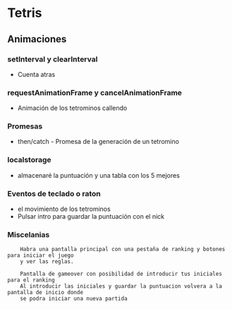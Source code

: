 # Tetris

## Animaciones
### setInterval y clearInterval
- Cuenta atras 
    
### requestAnimationFrame y cancelAnimationFrame 
- Animación de los tetrominos callendo


### Promesas
- then/catch - Promesa de la generación de un tetromino

### localstorage
- almacenaré la puntuación y una tabla con los 5 mejores

### Eventos de teclado o raton
 - el movimiento de los tetrominos
 - Pulsar intro para guardar la puntuación con el nick


### Miscelanias
        Habra una pantalla principal con una pestaña de ranking y botones para iniciar el juego
        y ver las reglas.

        Pantalla de gameover con posibilidad de introducir tus iniciales para el ranking
        Al introducir las iniciales y guardar la puntuacion volvera a la pantalla de inicio donde
        se podra iniciar una nueva partida